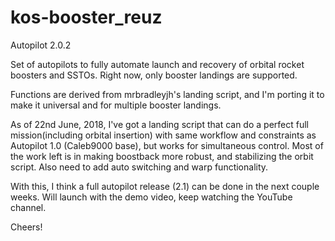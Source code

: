 # kos-booster_reuz
Autopilot 2.0.2

Set of autopilots to fully automate launch and recovery of orbital rocket boosters and SSTOs. Right now, only booster landings are supported.

Functions are derived from mrbradleyjh's landing script, and I'm porting it to make it universal and for multiple booster landings.

As of 22nd June, 2018, I've got a landing script that can do a perfect full mission(including orbital insertion) with same workflow and constraints as Autopilot 1.0 (Caleb9000 base), but works for simultaneous control. Most of the work left is in making boostback more robust, and stabilizing the orbit script. Also need to add auto switching and warp functionality.

With this, I think a full autopilot release (2.1) can be done in the next couple weeks. Will launch with the demo video, keep watching the YouTube channel.

Cheers!
